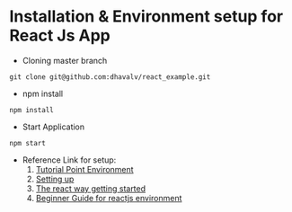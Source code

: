 # Installation & Environment setup for React Js App
* Cloning master branch
```
git clone git@github.com:dhavalv/react_example.git
```

* npm install
```
npm install
```

* Start Application
```
npm start
```    
    
* Reference Link for setup:
  1. [Tutorial Point Environment](https://www.tutorialspoint.com/reactjs/reactjs_environment_setup.htm)
  2. [Setting up](https://www.kirupa.com/react/setting_up_react_environment.htm)
  3. [The react way getting started](https://blog.risingstack.com/the-react-way-getting-started-tutorial/)
  4. [Beginner Guide for reactjs environment](https://www.codementor.io/tamizhvendan/tutorials/beginner-guide-setup-reactjs-environment-npm-babel-6-webpack-du107r9zr)  
